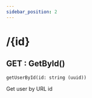 ```yaml
---
sidebar_position: 2
---
```


# /{id}

## GET : GetById()

```
getUserById(id: string (uuid))
```

Get user by URL id
